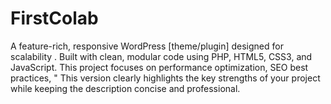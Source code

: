 # FirstColab
A feature-rich, responsive WordPress [theme/plugin] designed for scalability . Built with clean, modular code using PHP, HTML5, CSS3, and JavaScript. This project focuses on performance optimization, SEO best practices, "  This version clearly highlights the key strengths of your project while keeping the description concise and professional. 
